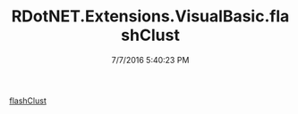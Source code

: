 ﻿---
title: RDotNET.Extensions.VisualBasic.flashClust
date: 7/7/2016 5:40:23 PM
---

[flashClust](T-RDotNET.Extensions.VisualBasic.flashClust.flashClust.html)
